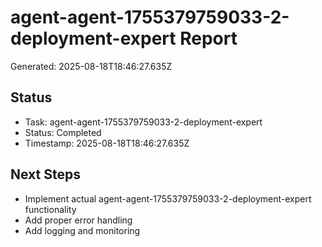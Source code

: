 # agent-agent-1755379759033-2-deployment-expert Report

Generated: 2025-08-18T18:46:27.635Z

## Status
- Task: agent-agent-1755379759033-2-deployment-expert
- Status: Completed
- Timestamp: 2025-08-18T18:46:27.635Z

## Next Steps
- Implement actual agent-agent-1755379759033-2-deployment-expert functionality
- Add proper error handling
- Add logging and monitoring
